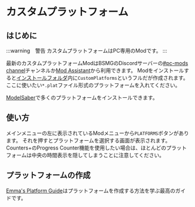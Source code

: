 # カスタムプラットフォーム

## はじめに

:::warning　警告 カスタムプラットフォームはPC専用のModです。 :::

最新のカスタムプラットフォームModはBSMGのDiscordサーバーの[#pc-mods channel](https://discord.gg/beatsabermods)チャンネルか[Mod Assistant](https://github.com/Assistant/ModAssistant)から利用できます。 Modをインストールすると[インストールフォルダ](/faq/install-folder.md)内に`CustomPlatforms`というフルだが作成されます。 ここに使いたい`*.plat`ファイル形式のプラットフォームを入れてください。

[ModelSaber](https://modelsaber.com/Platforms/)で多くのプラットフォームをインストールできます。

## 使い方
メインメニューの左に表示されているModメニューから`PLATFORMS`ボタンがあります。 それを押すとプラットフォームを選択する画面が表示されます。 Counters+のProgress Counter機能を使用したい場合は、ほとんどのプラットフォームは中央の時間表示を隠してしまうことに注意してください。

## プラットフォームの作成
[Emma's Platform Guide](./platforms-guide.md)はプラットフォームを作成する方法を学ぶ最高のガイドです。
